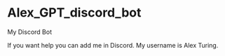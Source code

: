 # Alex_GPT_discord_bot
My Discord Bot

If you want help you can add me in Discord. My username is Alex Turing.


